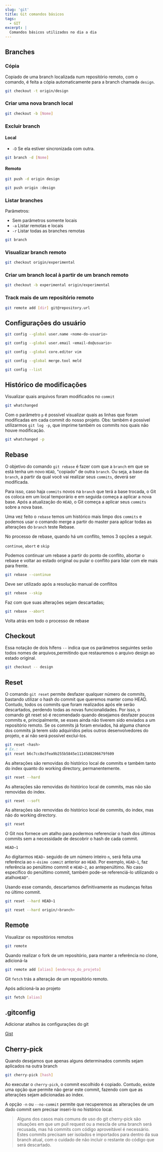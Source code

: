 ```yaml
---
slug: 'git'
title: Git comandos básicos
tags:
  - GIT
excerpt: |
  Comandos básicos utilizados no dia a dia
---
```


## Branches

### Cópia

Copiado de uma branch localizada num repositório remoto, com o comando, é feita a cópia automaticamente para a branch chamada `design`.

```bash
git checkout -t origin/design
```

### Criar uma nova branch local

```bash
git checkout -b [Nome]
```

### Excluir branch

#### Local

- `-D` Se ela estiver sincronizada com outra.

```bash
git branch -d [Nome]
```

#### Remoto

```bash
git push -d origin design
```

```bash
git push origin :design
```

### Listar branches

Parâmetros:

- Sem parâmetros somente locais
- `-a` Listar remotas e locais
- `-r` Listar todas as branches remotas

```bash
git branch
```

### Visualizar branch remoto

```bash
git checkout origin/experimental
```

### Criar um branch local à partir de um branch remoto

```bash
git checkout -b experimental origin/experimental
```

### Track mais de um repositório remoto

```bash
git remote add [dir] git@repository.url
```

## Configurações do usuário

```bash
git config --global user.name <nome-do-usuario>
```

```bash
git config --global user.email <email-do@usuario>
```

```bash
git config --global core.editor vim
```

```bash
git config --global merge.tool meld
```

```bash
git config --list
```

## Histórico de modificações

Visualizar quais arquivos foram modificados no `commit`

```bash
git whatchanged
```

Com o parâmetro `p` é possível visualizar quais as linhas que foram modificadas em cada commit do nosso projeto. Obs: também é possível utilizarmos `git log -p`, que imprime também os commits nos quais não houve modificação.

```bash
git whatchanged -p
```

## Rebase

O objetivo do comando `git rebase` é fazer com que a `branch` em que se está tenha um novo `HEAD`, "copiado" de outra `branch`. Ou seja, a base da `branch`, a partir da qual você vai realizar seus `commits`, deverá ser modificada.

Para isso, caso haja `commits` novos na `branch` que terá a base trocada, o Git os coloca em um local temporário e em seguida começa a aplicar a nova base. Após a atualização do `HEAD`, o Git começa a aplicar seus `commits` sobre a nova base.

Uma vez feito o `rebase` temos um histórico mais limpo dos `commits` e podemos usar o comando merge a partir do master para aplicar todas as alterações do `branch` teste Rebase.

No processo de rebase, quando há um conflito, temos 3 opções a seguir.

`continue`, `abort` e `skip`

Podemos continuar um rebase a partir do ponto de conflito, abortar o rebase e voltar ao estado original ou pular o conflito para lidar com ele mais para frente.

```bash
git rebase --continue
```

Deve ser utilizado após a resolução manual de conflitos

```bash
git rebase --skip
```

Faz com que suas alterações sejam descartadas;

```bash
git rebase --abort
```

Volta atrás em todo o processo de rebase

## Checkout

Essa notação de dois hífens `--` indica que os parâmetros seguintes serão todos nomes de arquivos,permitindo que restauremos o arquivo design ao estado original.

```bash
git checkout -- design
```

## Reset

O comando `git reset` permite desfazer qualquer número de commits, bastando utilizar o hash do commit que queremos manter como HEAD. Contudo, todos os commits que foram realizados após ele serão descartados, perdendo todas as novas funcionalidades. Por isso, o comando git reset só é recomendado quando desejamos desfazer poucos commits e, principalmente, se esses ainda não tiverem sido enviados a um repositório remoto. Se os commits já foram enviados, há alguma chance dos commits já terem sido adquiridos pelos outros desenvolvedores do projeto, e aí não será possível excluí-los.

```bash
git reset <hash>
# Ex.:
git reset b6c7cc8e3fea9b255b5845e1114588206679f609
```

As alterações são removidas do histórico local de commits e também tanto do index quanto do working directory, permanentemente.

```bash
git reset --hard
```

As alterações são removidas do histórico local de commits, mas não são removidas do index.

```bash
git reset --soft
```

As alterações são removidas do histórico local de commits, do index, mas não do working directory.

```bash
git reset
```

O Git nos fornece um atalho para podermos referenciar o hash dos últimos commits sem a necessidade de descobrir o hash de cada commit.

`HEAD~1`

Ao digitarmos `HEAD~` seguido de um número inteiro `n`, será feita uma referência ao `n-ésimo commit` anterior ao `HEAD`. Por exemplo, `HEAD~1`, faz referência ao penúltimo commit e `HEAD~2`, ao antepenúltimo. No caso específico do penúltimo commit, também pode-se referenciá-lo utilizando o atalho`HEAD^`.

Usando esse comando, descartamos definitivamente as mudanças feitas no último commit.

```bash
git reset --hard HEAD~1
```

```bash
git reset --hard origin/<branch>
```

## Remote

Visualizar os repositórios remotos

```bash
git remote
```

Quando realizar o fork de um repositório, para manter a referência no clone, adicioná-la

```bash
git remote add [alias] [endereço_do_projeto]
```

Git `fetch` trás a alteração de um repositório remoto.

Após adicioná-la ao projeto

```bash
git fetch [alias]
```

## .gitconfig

Adicionar atalhos às configurações do git

[Gist](https://gist.github.com/nogsantos/c4dab809dfe95949aaf3bd9f683d2bdc)

## Cherry-pick

Quando desejamos que apenas alguns determinados commits sejam aplicados na outra branch

```bash
git cherry-pick [hash]
```

Ao executar o `cherry-pick`, o commit escolhido é copiado. Contudo, existe uma opção que permite não gerar este commit, fazendo com que as alterações sejam adicionadas ao index.

A opção `-n` ou `--no-commit` permite que recuperemos as alterações de um dado commit sem precisar inseri-lo no histórico local.

> Alguns dos casos mais comuns de uso do git cherry-pick são situações em que um pull request ou a mescla de uma branch será recusada, mas há commits com código aproveitável é necessário. Estes commits precisam ser isolados e importados para dentro da sua branch atual, com o cuidado de não incluir o restante do código que será descartado.
